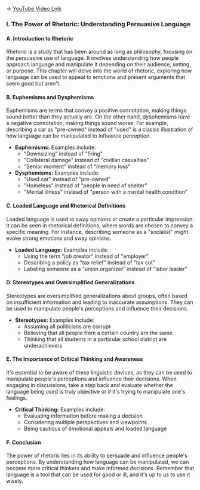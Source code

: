 -> [YouTube Video Link](https://www.youtube.com/watch?v=8mXtcxZdPPE&list=PLE2A771BBA7773B62&index=13&pp=iAQB)

### I. The Power of Rhetoric: Understanding Persuasive Language
#### A. Introduction to Rhetoric

Rhetoric is a study that has been around as long as philosophy, focusing on the persuasive use of language. It involves understanding how people approach language and manipulate it depending on their audience, setting, or purpose. This chapter will delve into the world of rhetoric, exploring how language can be used to appeal to emotions and present arguments that seem good but aren't.

#### B. Euphemisms and Dysphemisms

Euphemisms are terms that convey a positive connotation, making things sound better than they actually are. On the other hand, dysphemisms have a negative connotation, making things sound worse. For example, describing a car as "pre-owned" instead of "used" is a classic illustration of how language can be manipulated to influence perception.

*   **Euphemisms:** Examples include:
    *   "Downsizing" instead of "firing"
    *   "Collateral damage" instead of "civilian casualties"
    *   "Senior moment" instead of "memory loss"
*   **Dysphemisms:** Examples include:
    *   "Used car" instead of "pre-owned"
    *   "Homeless" instead of "people in need of shelter"
    *   "Mental illness" instead of "person with a mental health condition"

#### C. Loaded Language and Rhetorical Definitions

Loaded language is used to sway opinions or create a particular impression. It can be seen in rhetorical definitions, where words are chosen to convey a specific meaning. For instance, describing someone as a "socialist" might evoke strong emotions and sway opinions.

*   **Loaded Language:** Examples include:
    *   Using the term "job creator" instead of "employer"
    *   Describing a policy as "tax relief" instead of "tax cut"
    *   Labeling someone as a "union organizer" instead of "labor leader"

#### D. Stereotypes and Oversimplified Generalizations

Stereotypes are oversimplified generalizations about groups, often based on insufficient information and leading to inaccurate assumptions. They can be used to manipulate people's perceptions and influence their decisions.

*   **Stereotypes:** Examples include:
    *   Assuming all politicians are corrupt
    *   Believing that all people from a certain country are the same
    *   Thinking that all students in a particular school district are underachievers

#### E. The Importance of Critical Thinking and Awareness

It's essential to be aware of these linguistic devices, as they can be used to manipulate people's perceptions and influence their decisions. When engaging in discussions, take a step back and evaluate whether the language being used is truly objective or if it's trying to manipulate one's feelings.

*   **Critical Thinking:** Examples include:
    *   Evaluating information before making a decision
    *   Considering multiple perspectives and viewpoints
    *   Being cautious of emotional appeals and loaded language

#### F. Conclusion

The power of rhetoric lies in its ability to persuade and influence people's perceptions. By understanding how language can be manipulated, we can become more critical thinkers and make informed decisions. Remember that language is a tool that can be used for good or ill, and it's up to us to use it wisely.
